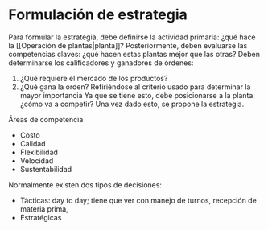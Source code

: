 # Formulación de estrategia

Para formular la estrategia, debe definirse la actividad primaria: ¿qué hace la [[Operación de plantas|planta]]?
Posteriormente, deben evaluarse las competencias claves: ¿qué hacen estas plantas mejor que las otras?
Deben determinarse los calificadores y ganadores de órdenes:
1. ¿Qué requiere el mercado de los productos?
2. ¿Qué gana la orden? Refiriéndose al criterio usado para determinar la mayor importancia
Ya que se tiene esto, debe posicionarse a la planta: ¿cómo va a competir?
Una vez dado esto, se propone la estrategia.

Áreas de competencia
- Costo
- Calidad
- Flexibilidad
- Velocidad
- Sustentabilidad

Normalmente existen dos tipos de decisiones:
- Tácticas: day to day; tiene que ver con manejo de turnos, recepción de materia prima, 
- Estratégicas